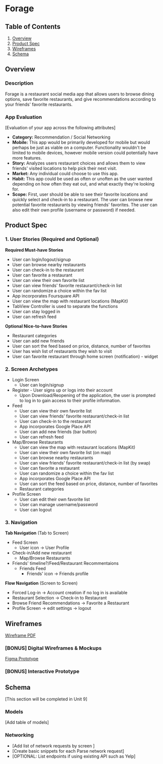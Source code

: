 # Forage

## Table of Contents
1. [Overview](#Overview)
1. [Product Spec](#Product-Spec)
1. [Wireframes](#Wireframes)
2. [Schema](#Schema)

## Overview
### Description
Forage is a restaurant social media app that allows users to browse dining options, save favorite restaurants, and give recommendations according to your friends' favorite restaurants. 

### App Evaluation
[Evaluation of your app across the following attributes]
- **Category:** Recommendation / Social Networking
- **Mobile:** This app would be primarily developed for mobile but would perhaps be just as viable on a computer. Functionality wouldn't be limited to mobile devices, however mobile version could potentially have more features.
- **Story:** Analyzes users restaurant choices and allows them to view friends' visited locations to help pick their next visit. 
- **Market:** Any individual could choose to use this app.
- **Habit:** This app could be used as often or unoften as the user wanted depending on how often they eat out, and what exactly they're looking for.
- **Scope:** First, user should be able to see their favorite locations and quickly select and check-in to a restaurant. The user can browse new potential favorite restaurants by viewing friends' favorites. The user can also edit their own profile (username or password) if needed.

## Product Spec

### 1. User Stories (Required and Optional)

**Required Must-have Stories**

* User can login/logout/signup
* User can browse nearby restaurants 
* User can check-in to the restaurant
* User can favorite a restaurant
* User can view their own favorite list
* User can view friends' favorite restaurant/check-in list 
* User can randomize a choice within the fav list
* App incorporates Foursquare API
* User can view the map with restaurant locations (MapKit)
* TabView Controller is used to separate the functions
* User can stay logged in 
* User can refresh feed

**Optional Nice-to-have Stories**

* Restaurant categories
* User can add new friends
* User can sort the feed based on price, distance, number of favorites 
* User has wish list of restaurants they wish to visit 
* User can favorite restaurant through home screen (notification) - widget 

### 2. Screen Archetypes

* Login Screen
   * User can login/signup
* Register - User signs up or logs into their account
   * Upon Download/Reopening of the application, the user is prompted to log in to gain access to their profile information.
* Feed 
   * User can view their own favorite list
   * User can view friends' favorite restaurant/check-in list
   * User can check-in to the restaurant
   * App incorporates Google Place API
   * User can add new friends (bar button)
   * User can refresh feed
* Map/Browse Restaurants
   * User can view the map with restaurant locations (MapKit)
   * User can view their own favorite list (on map)
   * User can browse nearby restaurants 
   * User can view friends' favorite restaurant/check-in list (by swap)
   * User can favorite a restaurant
   * User can randomize a choice within the fav list
   * App incorporates Google Place API
   * User can sort the feed based on price, distance, number of favorites
   * Restaurant categories 
* Profile Screen
   * User can edit their own favorite list
   * User can manage username/password
   * User can logout 

### 3. Navigation

**Tab Navigation** (Tab to Screen)

* Feed Screen
    * User icon -> User Profile
* Check-in/Add new restaurant
    * Map/Browse Restaurants
* Friends' timeline?/Feed/Restaurant Recommentaions
    * Friends Feed
        * Friends' icon -> Friends profile

**Flow Navigation** (Screen to Screen)

* Forced Log-in -> Account creation if no log in is available
* Restaurant Selection -> Check-in to Restaurant
* Browse Friend Recommendations -> Favorite a Restaurant 
* Profile Screen -> edit settings -> logout 

## Wireframes

[Wireframe PDF](https://github.com/Forage-UCI/Forage/blob/master/Wireframe.pdf)

### [BONUS] Digital Wireframes & Mockups

[Figma Prototype](https://www.figma.com/file/rYDvYkrMSYDYceRaqNsbGL/Untitled?node-id=0%3A1)

### [BONUS] Interactive Prototype

## Schema 
[This section will be completed in Unit 9]
### Models
[Add table of models]
### Networking
- [Add list of network requests by screen ]
- [Create basic snippets for each Parse network request]
- [OPTIONAL: List endpoints if using existing API such as Yelp]
